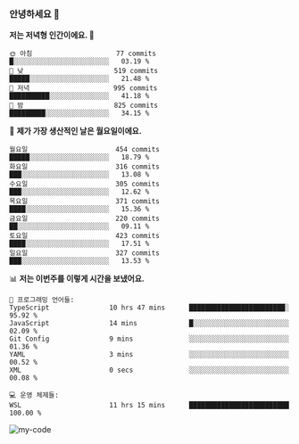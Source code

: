### 안녕하세요 👋

<!--START_SECTION:waka-->
**저는 저녁형 인간이에요. 🦉** 

```text
🌞 아침                     77 commits          █░░░░░░░░░░░░░░░░░░░░░░░░   03.19 % 
🌆 낮　                     519 commits         █████░░░░░░░░░░░░░░░░░░░░   21.48 % 
🌃 저녁                     995 commits         ██████████░░░░░░░░░░░░░░░   41.18 % 
🌙 밤　                     825 commits         █████████░░░░░░░░░░░░░░░░   34.15 % 
```
📅 **제가 가장 생산적인 날은 월요일이에요.** 

```text
월요일                      454 commits         █████░░░░░░░░░░░░░░░░░░░░   18.79 % 
화요일                      316 commits         ███░░░░░░░░░░░░░░░░░░░░░░   13.08 % 
수요일                      305 commits         ███░░░░░░░░░░░░░░░░░░░░░░   12.62 % 
목요일                      371 commits         ████░░░░░░░░░░░░░░░░░░░░░   15.36 % 
금요일                      220 commits         ██░░░░░░░░░░░░░░░░░░░░░░░   09.11 % 
토요일                      423 commits         ████░░░░░░░░░░░░░░░░░░░░░   17.51 % 
일요일                      327 commits         ███░░░░░░░░░░░░░░░░░░░░░░   13.53 % 
```


📊 **저는 이번주를 이렇게 시간을 보냈어요.** 

```text
💬 프로그래밍 언어들: 
TypeScript               10 hrs 47 mins      ████████████████████████░   95.92 % 
JavaScript               14 mins             █░░░░░░░░░░░░░░░░░░░░░░░░   02.09 % 
Git Config               9 mins              ░░░░░░░░░░░░░░░░░░░░░░░░░   01.36 % 
YAML                     3 mins              ░░░░░░░░░░░░░░░░░░░░░░░░░   00.52 % 
XML                      0 secs              ░░░░░░░░░░░░░░░░░░░░░░░░░   00.08 % 

💻 운영 체제들: 
WSL                      11 hrs 15 mins      █████████████████████████   100.00 % 
```


<!--END_SECTION:waka-->

![my-code](https://user-images.githubusercontent.com/84620459/224267854-2a193d7d-cbb4-45a1-96cb-c7441507a91e.gif)


<!-- [![Chigomuh's GitHub stats](https://github-readme-stats.vercel.app/api?username=chigomuh&theme=vision-friendly-dark)](https://github.com/anuraghazra/github-readme-stats) -->
<!--
**chigomuh/chigomuh** is a ✨ _special_ ✨ repository because its `README.md` (this file) appears on your GitHub profile.

Here are some ideas to get you started:

- 🔭 I’m currently working on ...
- 🌱 I’m currently learning ...
- 👯 I’m looking to collaborate on ...
- 🤔 I’m looking for help with ...
- 💬 Ask me about ...
- 📫 How to reach me: ...
- 😄 Pronouns: ...
- ⚡ Fun fact: ...
-->
